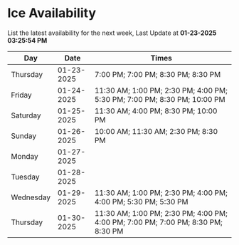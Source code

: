 # Ice Availability

List the latest availability for the next week, Last Update at **01-23-2025 03:25:54 PM**

| Day         | Date        | Times       |
| ----------- | ----------- | ----------- |
|Thursday|01-23-2025|7:00 PM; 7:00 PM; 8:30 PM; 8:30 PM|
|Friday|01-24-2025|11:30 AM; 1:00 PM; 2:30 PM; 4:00 PM; 5:30 PM; 7:00 PM; 8:30 PM; 10:00 PM|
|Saturday|01-25-2025|11:30 AM; 4:00 PM; 8:30 PM; 10:00 PM|
|Sunday|01-26-2025|10:00 AM; 11:30 AM; 2:30 PM; 8:30 PM|
|Monday|01-27-2025||
|Tuesday|01-28-2025||
|Wednesday|01-29-2025|11:30 AM; 1:00 PM; 2:30 PM; 4:00 PM; 4:00 PM; 5:30 PM; 5:30 PM|
|Thursday|01-30-2025|11:30 AM; 1:00 PM; 2:30 PM; 4:00 PM; 4:00 PM; 7:00 PM; 7:00 PM; 8:30 PM; 8:30 PM|
